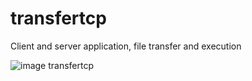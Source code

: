# transfertcp
Client and server application, file transfer and execution

![image transfertcp](https://dl.dropboxusercontent.com/s/6lsoowfaeikiyux/transfertcp.PNG?dl=0)
